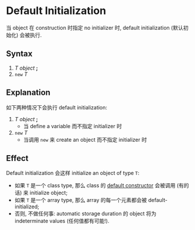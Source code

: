 # Default Initialization

当 object 在 construction 时指定 no initializer 时, default initialization (默认初始化) 会被执行.

## Syntax 

1. *T* *object* **;**
2. `new` *T*

## Explanation

如下两种情况下会执行 default initialization:

1. *T* *object* **;**
    - 当 define a variable 而不指定 initializer 时
2. `new` *T*
   - 当调用 `new` 来 create an object 而不指定 initializer 时
    
## Effect

Default initialization 会这样 initialize an object of type `T`:
- 如果 `T` 是一个 class type, 那么 class 的 
  [default constructor](course://Classes/Constructors/Default_Constructor)
  会被调用 (有的话) 来 initialize object;
- 如果 `T` 是一个 array type, 那么 array 的每一个元素都会被 default-initialized;
- 否则, 不做任何事: automatic storage duration 的 object 将为 indeterminate values (任何值都有可能!).
